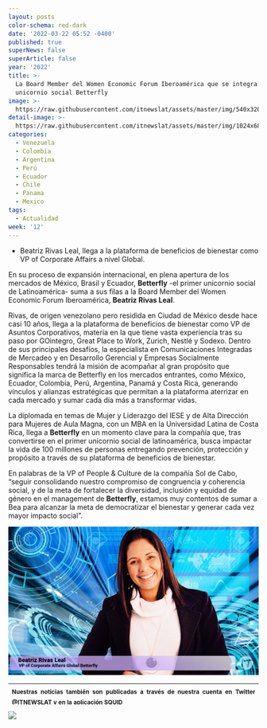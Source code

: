 ```yaml
---
layout: posts
color-schema: red-dark
date: '2022-03-22 05:52 -0400'
published: true
superNews: false
superArticle: false
year: '2022'
title: >-
  La Board Member del Women Economic Forum Iberoamérica que se integra al
  unicornio social Betterfly
image: >-
  https://raw.githubusercontent.com/itnewslat/assets/master/img/540x320/Beatriz-Rivas-Leal-p.jpg
detail-image: >-
  https://raw.githubusercontent.com/itnewslat/assets/master/img/1024x680/Beatriz-Rivas-Leal-g.jpg
categories:
  - Venezuela
  - Colombia
  - Argentina
  - Perú
  - Ecuador
  - Chile
  - Panama
  - Mexico
tags:
  - Actualidad
week: '12'
---
```

- Beatriz Rivas Leal, llega a la plataforma de beneficios de bienestar como VP of Corporate Affairs a nivel Global.

En su proceso de expansión internacional, en plena  apertura de los mercados de México, Brasil y Ecuador, **Betterfly** -el primer unicornio social de Latinoamérica- suma a sus filas a la Board Member del Women Economic Forum Iberoamérica, **Beatriz Rivas Leal**. 

Rivas, de origen venezolano pero residida en Ciudad de México desde hace casi 10 años, llega a la plataforma de beneficios de bienestar como VP de Asuntos Corporativos, materia en la que tiene vasta experiencia tras su paso por GOintegro, Great Place to Work, Zurich, Nestlé y Sodexo. Dentro de sus principales desafíos, la especialista en Comunicaciones Integradas de Mercadeo y en Desarrollo Gerencial y Empresas Socialmente Responsables tendrá la misión de acompañar al gran propósito que significa la marca de Betterfly en los mercados entrantes, como México, Ecuador, Colombia, Perú, Argentina, Panamá y Costa Rica, generando vínculos y alianzas estratégicas que permitan a la plataforma aterrizar en cada mercado y sumar cada día más a transformar vidas. 

La diplomada en temas de Mujer y Liderazgo del IESE y de Alta Dirección para Mujeres de Aula Magna, con un MBA en la Universidad Latina de Costa Rica, llega a **Betterfly** en un momento clave para la compañía que, tras convertirse en el primer unicornio social de latinoamérica, busca impactar la vida de 100 millones de personas entregando prevención, protección y propósito a través de su plataforma de beneficios de bienestar. 

En palabras de la VP of People & Culture de la compañía Sol de Cabo, “seguir consolidando nuestro compromiso de congruencia y coherencia social, y de la meta de fortalecer la diversidad, inclusión y equidad de género en el management de **Betterfly**, estamos muy contentos de sumar a Bea para alcanzar la meta de democratizar el bienestar y generar cada vez mayor impacto social”.

![](https://raw.githubusercontent.com/itnewslat/assets/master/img/540x320/Beatriz-Rivas-Leal-p.jpg)

<table style="height: 42px;" width="569">
<tbody>
<tr>
<td style="text-align: justify;"><sub><strong>Nuestras noticias también son publicadas a través de nuestra cuenta en Twitter <a href="https://twitter.com/itnewslat?lang=es">@ITNEWSLAT</a> y en la aplicación <a href="https://squidapp.co/en/">SQUID</a></strong></sub></td>
</tr>
</tbody>
</table>

<img src="https://tracker.metricool.com/c3po.jpg?hash=56f88a41e39ab42c063cc51676587a04"/>
